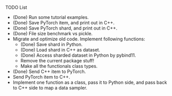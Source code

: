 TODO List

- (Done) Run some tutorial examples.
- (Done) Save PyTorch item, and print out in C++.
- (Done) Save PyTorch shard, and print out in C++.
- (Done) File size benchmark vs pickle.
- Migrate and optimize old code. Implement following functions:
  - (Done) Save shard in Python.
  - (Done) Load shard in C++ as dataset.
  - (Done) Access sharded dataset in Python by pybind11.
  - Remove the current package stuff!
  - Make all the functionals class types.
- (Done) Send C++ item to PyTorch.
- Send PyTorch item to C++.
- Implement one function as a class, pass it to Python side, and pass back to C++ side to map a data sampler.
